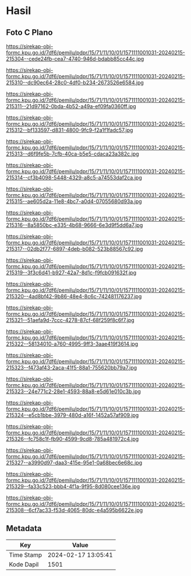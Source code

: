 # Hasil

## Foto C Plano

https://sirekap-obj-formc.kpu.go.id/7df6/pemilu/pdpr/15/71/11/10/01/1571111001031-20240215-215304--cede24fb-cea7-4740-946d-bdabb85cc44c.jpg

https://sirekap-obj-formc.kpu.go.id/7df6/pemilu/pdpr/15/71/11/10/01/1571111001031-20240215-215310--dc90ec64-28c0-4df0-b234-2673526e6584.jpg

https://sirekap-obj-formc.kpu.go.id/7df6/pemilu/pdpr/15/71/11/10/01/1571111001031-20240215-215311--21d97162-0bda-4b52-a49a-ef09fa0360ff.jpg

https://sirekap-obj-formc.kpu.go.id/7df6/pemilu/pdpr/15/71/11/10/01/1571111001031-20240215-215312--bf133597-d831-4800-9fc9-f2a1f1fadc57.jpg

https://sirekap-obj-formc.kpu.go.id/7df6/pemilu/pdpr/15/71/11/10/01/1571111001031-20240215-215313--d6f9fe5b-7cfb-40ca-b5e5-cdaca23a382c.jpg

https://sirekap-obj-formc.kpu.go.id/7df6/pemilu/pdpr/15/71/11/10/01/1571111001031-20240215-215314--cf3b4098-5448-4329-a8c5-a74553daf2ca.jpg

https://sirekap-obj-formc.kpu.go.id/7df6/pemilu/pdpr/15/71/11/10/01/1571111001031-20240215-215315--ae605d2a-11e8-4bc7-a0d4-07055680d93a.jpg

https://sirekap-obj-formc.kpu.go.id/7df6/pemilu/pdpr/15/71/11/10/01/1571111001031-20240215-215316--8a5850bc-e335-4b68-9666-6e3d9f5dd6a7.jpg

https://sirekap-obj-formc.kpu.go.id/7df6/pemilu/pdpr/15/71/11/10/01/1571111001031-20240215-215317--02db2f77-6897-4deb-b082-523b88567c92.jpg

https://sirekap-obj-formc.kpu.go.id/7df6/pemilu/pdpr/15/71/11/10/01/1571111001031-20240215-215319--3f3c6d41-b927-42a7-8d1c-f9fcb091632f.jpg

https://sirekap-obj-formc.kpu.go.id/7df6/pemilu/pdpr/15/71/11/10/01/1571111001031-20240215-215320--4ad8bf42-9b86-48e4-8c6c-742481176237.jpg

https://sirekap-obj-formc.kpu.go.id/7df6/pemilu/pdpr/15/71/11/10/01/1571111001031-20240215-215321--51aefa9d-7ccc-4278-87cf-68f259f8c6f7.jpg

https://sirekap-obj-formc.kpu.go.id/7df6/pemilu/pdpr/15/71/11/10/01/1571111001031-20240215-215322--58134010-a760-4995-9ff3-3aae419f3614.jpg

https://sirekap-obj-formc.kpu.go.id/7df6/pemilu/pdpr/15/71/11/10/01/1571111001031-20240215-215323--f473af43-2aca-41f5-88a1-755620bb79a7.jpg

https://sirekap-obj-formc.kpu.go.id/7df6/pemilu/pdpr/15/71/11/10/01/1571111001031-20240215-215323--24e771c2-28e1-4593-88a8-e5d61e010c3b.jpg

https://sirekap-obj-formc.kpu.go.id/7df6/pemilu/pdpr/15/71/11/10/01/1571111001031-20240215-215324--e5cb1bbe-3979-480d-a16f-1452a57af909.jpg

https://sirekap-obj-formc.kpu.go.id/7df6/pemilu/pdpr/15/71/11/10/01/1571111001031-20240215-215326--fc758c1f-fb90-4599-9cd8-785a481972c4.jpg

https://sirekap-obj-formc.kpu.go.id/7df6/pemilu/pdpr/15/71/11/10/01/1571111001031-20240215-215327--a3990d97-daa3-415e-95e1-0a68bec6e68c.jpg

https://sirekap-obj-formc.kpu.go.id/7df6/pemilu/pdpr/15/71/11/10/01/1571111001031-20240215-215329--fa33c523-bbb4-4f1a-9f95-8d080cee136e.jpg

https://sirekap-obj-formc.kpu.go.id/7df6/pemilu/pdpr/15/71/11/10/01/1571111001031-20240215-215308--6cf7ac33-f53d-4065-80dc-e4a595b6622e.jpg


## Metadata

| Key        | Value               |
| ---------- | ------------------- |
| Time Stamp | 2024-02-17 13:05:41 |
| Kode Dapil | 1501                |



